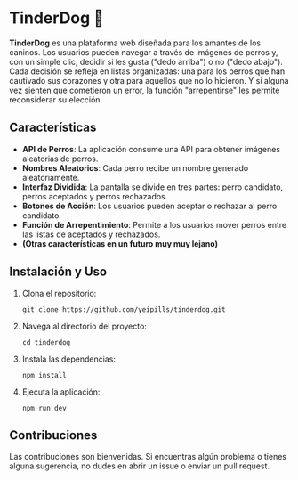 # TinderDog 🐶

**TinderDog** es una plataforma web diseñada para los amantes de los caninos. Los usuarios pueden navegar a través de imágenes de perros y, con un simple clic, decidir si les gusta ("dedo arriba") o no ("dedo abajo"). Cada decisión se refleja en listas organizadas: una para los perros que han cautivado sus corazones y otra para aquellos que no lo hicieron. Y si alguna vez sienten que cometieron un error, la función "arrepentirse" les permite reconsiderar su elección.

## Características

- **API de Perros**: La aplicación consume una API para obtener imágenes aleatorias de perros.
- **Nombres Aleatorios**: Cada perro recibe un nombre generado aleatoriamente.
- **Interfaz Dividida**: La pantalla se divide en tres partes: perro candidato, perros aceptados y perros rechazados.
- **Botones de Acción**: Los usuarios pueden aceptar o rechazar al perro candidato.
- **Función de Arrepentimiento**: Permite a los usuarios mover perros entre las listas de aceptados y rechazados.
- **(Otras características en un futuro muy muy lejano)**

## Instalación y Uso

1. Clona el repositorio:
   ```
   git clone https://github.com/yeipills/tinderdog.git
   ```

2. Navega al directorio del proyecto:
   ```
   cd tinderdog
   ```

3. Instala las dependencias:
   ```
   npm install
   ```

4. Ejecuta la aplicación:
   ```
   npm run dev
   ```
## Contribuciones

Las contribuciones son bienvenidas. Si encuentras algún problema o tienes alguna sugerencia, no dudes en abrir un issue o enviar un pull request.

